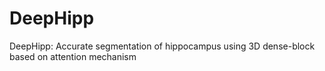 # DeepHipp
 DeepHipp: Accurate segmentation of hippocampus using 3D dense-block based on attention mechanism
